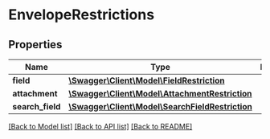# EnvelopeRestrictions

## Properties
Name | Type | Description | Notes
------------ | ------------- | ------------- | -------------
**field** | [**\Swagger\Client\Model\FieldRestriction**](FieldRestriction.md) |  | [optional] 
**attachment** | [**\Swagger\Client\Model\AttachmentRestriction**](AttachmentRestriction.md) |  | [optional] 
**search_field** | [**\Swagger\Client\Model\SearchFieldRestriction**](SearchFieldRestriction.md) |  | [optional] 

[[Back to Model list]](../../README.md#documentation-for-models) [[Back to API list]](../../README.md#documentation-for-api-endpoints) [[Back to README]](../../README.md)

